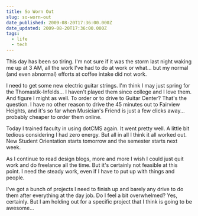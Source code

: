 ```yaml
---
title: So Worn Out
slug: so-worn-out
date_published: 2009-08-20T17:36:00.000Z
date_updated: 2009-08-20T17:36:00.000Z
tags:
  - life
  - tech
---
```


This day has been so tiring. I'm not sure if it was the storm last night waking me up at 3 AM, all the work I've had to do at work or what... but my normal (and even abnormal) efforts at coffee intake did not work.

I need to get some new electric guitar strings. I'm think I may just spring for the Thomastik-Infelds... I haven't played them since college and I love them. And figure I might as well. To order or to drive to Guitar Center? That's the question. I have no other reason to drive the 45 minutes out to Fairview Heights, and it's so far when Musician's Friend is just a few clicks away... probably cheaper to order them online.

Today I trained faculty in using dotCMS again. It went pretty well. A little bit tedious considering I had zero energy. But all in all I think it all worked out. New Student Orientation starts tomorrow and the semester starts next week.

As I continue to read design blogs, more and more I wish I could just quit work and do freelance all the time. But it's certainly not feasible at this point. I need the steady work, even if I have to put up with things and people.

I've got a bunch of projects I need to finish up and barely any drive to do them after everything at the day job. Do I feel a bit overwhelmed? Yes, certainly. But I am holding out for a specific project that I think is going to be awesome...

